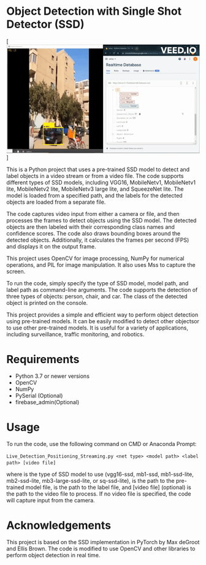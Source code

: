 # Object Detection with Single Shot Detector (SSD)

[![Video Title](ODai_LinkedIN.gif)]


This is a Python project that uses a pre-trained SSD model to detect and label objects in a video stream or from a video file. The code supports different types of SSD models, including VGG16, MobileNetv1, MobileNetv1 lite, MobileNetv2 lite, MobileNetv3 large lite, and SqueezeNet lite. The model is loaded from a specified path, and the labels for the detected objects are loaded from a separate file.

The code captures video input from either a camera or file, and then processes the frames to detect objects using the SSD model. The detected objects are then labeled with their corresponding class names and confidence scores. The code also draws bounding boxes around the detected objects. Additionally, it calculates the frames per second (FPS) and displays it on the output frame.

This project uses OpenCV for image processing, NumPy for numerical operations, and PIL for image manipulation. It also uses Mss to capture the screen.

To run the code, simply specify the type of SSD model, model path, and label path as command-line arguments. The code supports the detection of three types of objects: person, chair, and car. The class of the detected object is printed on the console.

This project provides a simple and efficient way to perform object detection using pre-trained models. It can be easily modified to detect other objectsor to use other pre-trained models. It is useful for a variety of applications, including surveillance, traffic monitoring, and robotics.

# Requirements

- Python 3.7 or newer versions
- OpenCV
- NumPy
- PySerial (Optional)
- firebase_admin(Optional)

# Usage

To run the code, use the following command on CMD or Anaconda Prompt:

`Live_Detection_Positioning_Streaming.py <net type> <model path> <label path> [video file]`

where <net type> is the type of SSD model to use (vgg16-ssd, mb1-ssd, mb1-ssd-lite, mb2-ssd-lite, mb3-large-ssd-lite, or sq-ssd-lite), <model path> is the path to the pre-trained model file, <label path> is the path to the label file, and [video file] (optional) is the path to the video file to process. If no video file is specified, the code will capture input from the camera.

# Acknowledgements
  
This project is based on the SSD implementation in PyTorch by Max deGroot and Ellis Brown. The code is modified to use OpenCV and other libraries to perform object detection in real time.
